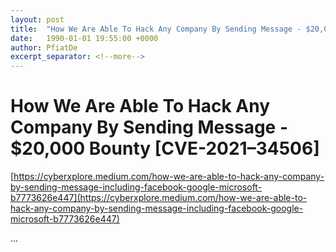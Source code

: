 ```yaml
---
layout: post
title:  "How We Are Able To Hack Any Company By Sending Message - $20,000 Bounty [CVE-2021–34506]"
date:   1990-01-01 19:55:00 +0000
author: PfiatDe
excerpt_separator: <!--more-->
---
```


# How We Are Able To Hack Any Company By Sending Message - $20,000 Bounty [CVE-2021–34506]

[https://cyberxplore.medium.com/how-we-are-able-to-hack-any-company-by-sending-message-including-facebook-google-microsoft-b7773626e447](https://cyberxplore.medium.com/how-we-are-able-to-hack-any-company-by-sending-message-including-facebook-google-microsoft-b7773626e447)

...
<!--more-->
